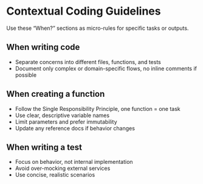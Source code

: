 # Contextual Coding Guidelines

Use these “When?” sections as micro-rules for specific tasks or outputs.

## When writing code
- Separate concerns into different files, functions, and tests
- Document only complex or domain-specific flows, no inline comments if possible

## When creating a function
- Follow the Single Responsibility Principle, one function = one task
- Use clear, descriptive variable names
- Limit parameters and prefer immutability
- Update any reference docs if behavior changes

## When writing a test
- Focus on behavior, not internal implementation
- Avoid over-mocking external services
- Use concise, realistic scenarios
